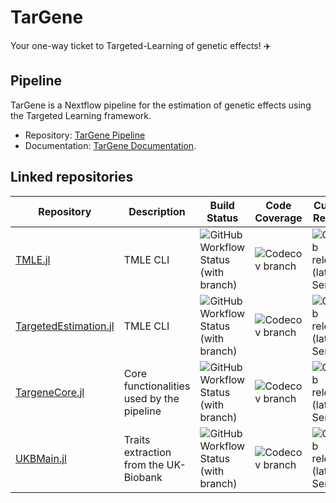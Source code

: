 # TarGene

Your one-way ticket to Targeted-Learning of genetic effects! ✈️

## Pipeline

TarGene is a Nextflow pipeline for the estimation of genetic effects using the Targeted Learning framework. 

- Repository: [TarGene Pipeline](https://github.com/TARGENE/targene-pipeline) 
- Documentation: [TarGene Documentation](https://targene.github.io/targene-pipeline/stable/).

## Linked repositories

| **Repository**   | **Description**  | **Build Status**   | **Code Coverage**  | **Current Release**  |
|------------------|------------------|--------------------|--------------------|--------------------|
| [TMLE.jl](https://github.com/TARGENE/TMLE.jl) | TMLE CLI | ![GitHub Workflow Status (with branch)](https://img.shields.io/github/actions/workflow/status/TARGENE/TMLE.jl/CI.yml?branch=main) | ![Codecov branch](https://img.shields.io/codecov/c/github/TARGENE/TMLE.jl/main?label=Coverage%20main) | ![GitHub release (latest SemVer)](https://img.shields.io/github/v/release/TARGENE/TMLE.jl)
| [TargetedEstimation.jl](https://github.com/TARGENE/TargetedEstimation.jl) | TMLE CLI | ![GitHub Workflow Status (with branch)](https://img.shields.io/github/actions/workflow/status/TARGENE/TargetedEstimation.jl/CI.yml?branch=main) | ![Codecov branch](https://img.shields.io/codecov/c/github/TARGENE/TargetedEstimation.jl/main?label=Coverage%20main) | ![GitHub release (latest SemVer)](https://img.shields.io/github/v/release/TARGENE/TargetedEstimation.jl)
| [TargeneCore.jl](https://github.com/TARGENE/TargeneCore.jl) | Core functionalities used by the pipeline | ![GitHub Workflow Status (with branch)](https://img.shields.io/github/actions/workflow/status/TARGENE/TargeneCore.jl/CI.yml?branch=main) | ![Codecov branch](https://img.shields.io/codecov/c/github/TARGENE/TargeneCore.jl/main?label=Coverage%20main) | ![GitHub release (latest SemVer)](https://img.shields.io/github/v/release/TARGENE/TargeneCore.jl)
| [UKBMain.jl](https://github.com/TARGENE/UKBMain.jl) | Traits extraction from the UK-Biobank | ![GitHub Workflow Status (with branch)](https://img.shields.io/github/actions/workflow/status/TARGENE/UKBMain.jl/CI.yml?branch=main) | ![Codecov branch](https://img.shields.io/codecov/c/github/TARGENE/UKBMain.jl/main?label=Coverage%20main) | ![GitHub release (latest SemVer)](https://img.shields.io/github/v/release/TARGENE/UKBMain.jl) |




